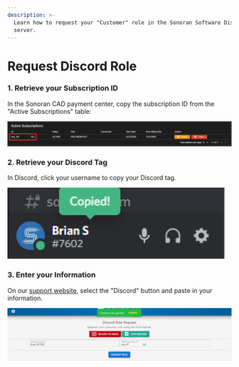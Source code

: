 ```yaml
---
description: >-
  Learn how to request your "Customer" role in the Sonoran Software Discord
  server.
---
```


# Request Discord Role

### 1. Retrieve your Subscription ID

In the Sonoran CAD payment center, copy the subscription ID from the "Active Subscriptions" table:

![Sonoran CAD&apos;s Payment Center](../../.gitbook/assets/image%20%2841%29.png)

### 2. Retrieve your Discord Tag

In Discord, click your username to copy your Discord tag.

![Copy Discord Tag](../../.gitbook/assets/image%20%2842%29.png)

### 3. Enter your Information

On our [support website](https://support.sonoransoftware.com), select the "Discord" button and paste in your information.

![Sonoran Support - Request Discord Role](../../.gitbook/assets/image%20%2843%29.png)

